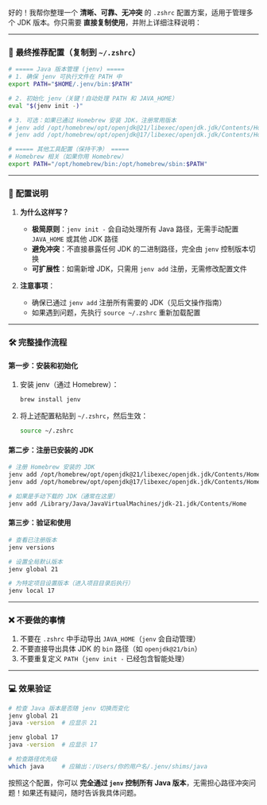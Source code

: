 好的！我帮你整理一个 **清晰、可靠、无冲突** 的 `.zshrc` 配置方案，适用于管理多个 JDK 版本。你只需要 **直接复制使用**，并附上详细注释说明：

---

### 📁 **最终推荐配置**（复制到 `~/.zshrc`）
```zsh
# ===== Java 版本管理 (jenv) =====
# 1. 确保 jenv 可执行文件在 PATH 中
export PATH="$HOME/.jenv/bin:$PATH"

# 2. 初始化 jenv（关键！自动处理 PATH 和 JAVA_HOME）
eval "$(jenv init -)"

# 3. 可选：如果已通过 Homebrew 安装 JDK，注册常用版本
# jenv add /opt/homebrew/opt/openjdk@21/libexec/openjdk.jdk/Contents/Home
# jenv add /opt/homebrew/opt/openjdk@17/libexec/openjdk.jdk/Contents/Home

# ===== 其他工具配置（保持干净） =====
# Homebrew 相关（如果你用 Homebrew）
export PATH="/opt/homebrew/bin:/opt/homebrew/sbin:$PATH"
```

---

### 🔧 **配置说明**
1. **为什么这样写？**
   - **极简原则**：`jenv init -` 会自动处理所有 Java 路径，无需手动配置 `JAVA_HOME` 或其他 JDK 路径
   - **避免冲突**：不直接暴露任何 JDK 的二进制路径，完全由 `jenv` 控制版本切换
   - **可扩展性**：如需新增 JDK，只需用 `jenv add` 注册，无需修改配置文件

2. **注意事项**：
   - 确保已通过 `jenv add` 注册所有需要的 JDK（见后文操作指南）
   - 如果遇到问题，先执行 `source ~/.zshrc` 重新加载配置

---

### 🛠️ **完整操作流程**
#### 第一步：安装和初始化
1. 安装 jenv（通过 Homebrew）：
   ```bash
   brew install jenv
   ```

2. 将上述配置粘贴到 `~/.zshrc`，然后生效：
   ```bash
   source ~/.zshrc
   ```

#### 第二步：注册已安装的 JDK
```bash
# 注册 Homebrew 安装的 JDK
jenv add /opt/homebrew/opt/openjdk@21/libexec/openjdk.jdk/Contents/Home
jenv add /opt/homebrew/opt/openjdk@17/libexec/openjdk.jdk/Contents/Home

# 如果是手动下载的 JDK（通常在这里）
jenv add /Library/Java/JavaVirtualMachines/jdk-21.jdk/Contents/Home
```

#### 第三步：验证和使用
```bash
# 查看已注册版本
jenv versions

# 设置全局默认版本
jenv global 21

# 为特定项目设置版本（进入项目目录后执行）
jenv local 17
```

---

### ❌ **不要做的事情**
1. 不要在 `.zshrc` 中手动导出 `JAVA_HOME`（`jenv` 会自动管理）
2. 不要直接导出具体 JDK 的 `bin` 路径（如 `openjdk@21/bin`）
3. 不要重复定义 `PATH`（`jenv init -` 已经包含智能处理）

---

### 💻 效果验证
```bash
# 检查 Java 版本是否随 jenv 切换而变化
jenv global 21
java -version  # 应显示 21

jenv global 17
java -version  # 应显示 17

# 检查路径优先级
which java     # 应输出：/Users/你的用户名/.jenv/shims/java
```

按照这个配置，你可以 **完全通过 `jenv` 控制所有 Java 版本**，无需担心路径冲突问题！如果还有疑问，随时告诉我具体问题。